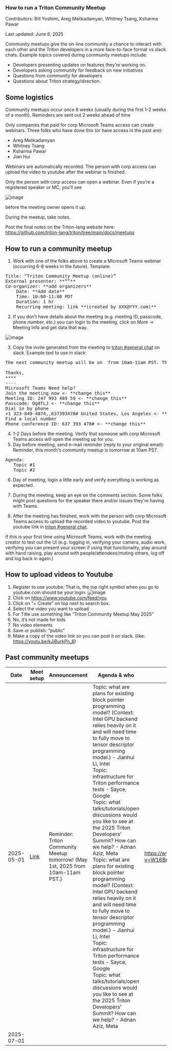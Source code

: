 ### How to run a Triton Community Meetup

Contributors:  Bill Yoshimi, Areg Melikadamyan, Whitney Tsang, Ksharma Pawar

Last updated: June 6, 2025

Community meetups give the on-line community a chance to interact with each other and the Triton developers in a more face-to-face format vs slack chats.  Example topics covered during community meetups include:
* Developers presenting updates on features they’re working on.
* Developers asking community for feedback on new initiatives
* Questions from community for developers
* Questions about Triton strategy/direction.


## Some logistics

Community meetups occur once 8 weeks (usually during the first 1-2 weeks of a month).
Reminders are sent out 2 weeks ahead of time

Only companies that paid for corp Microsoft Teams access can create webinars.  Three folks who have done this (or have access in the past are):
* Areg Melikadamyan
* Whitney Tsang
* Ksharma Pawar
* Jian Hui

Webinars are automatically recorded.  The person with corp access can upload the video to youtube after the webinar is finished.

Only the person with corp access can open a webinar.  Even if you’re a registered speaker or MC, you’ll see

![image](images/MSMeetingStarting.png)

before the meeting owner opens it up.

During the meetup, take notes.

Post the final notes on the Triton-lang website here: https://github.com/triton-lang/triton/tree/main/docs/meetups 

## How to run a community meetup

1. Work with one of the folks above to create a Microsoft Teams webinar (occurring 6-8 weeks in the future).  Template:

<pre>
Title: “Triton Community Meetup (online)”
External presenter: **“<your name>”**
Co-organizer: **add organizers**
    Date: **Add date**
    Time: 10:00-11:00 PDT
    Duration: 1 hr
    Recurring meeting: link **(created by XXX@YYY.com)**
</pre>

2. If you don’t have details about the meeting (e.g. meeting ID, passcode, phone number, etc.) you can login to the meeting, click on More -> Meeting Info and get data that way.

![image](images/MSMeetingPanel.png)

3. Copy the invite generated from the meeting to [triton #general chat](https://app.slack.com/huddle/T01379XQ9FG/C013E22BPPC) on slack. Example text to use in slack:

<pre>
The next community meetup will be on <date> from 10am-11am PST. The meeting link is below. If anyone has agenda items to add for the meetup please reach out to me.

Thanks,
**<your name>**
----
Microsoft Teams Need help?
Join the meeting now <- **change this**
Meeting ID: 247 993 489 59 <- **change this**
Passcode: Dg8TLJ <- **change this**
Dial in by phone
+1 323-849-4874,,637393478# United States, Los Angeles <- **change this**
Find a local number
Phone conference ID: 637 393 478# <- **change this**
</pre>

4. 1-2 Days before the meeting. Verify that someone with corp Microsoft Teams access will open the meeting up for you.
5. Day before meeting, send e-mail reminder (reply to your original email):
Reminder, this month's community meetup is tomorrow at 10am PST.

<pre>
Agenda:
   Topic #1 <who>
   Topic #2 <who>
</pre>

6. Day of meeting, login a little early and verify everything is working as expected.  

7. During the meeting, keep an eye on the comments section. Some folks might post questions for the speaker there and/or issues they're having with Teams.

8. After the meeting has finished, work with the person with corp Microsoft Teams access to upload the recorded video to youtube.  Post the youtube link in [triton #general chat](https://app.slack.com/huddle/T01379XQ9FG/C013E22BPPC).

If this is your first time using Microsoft Teams, work with the meeting creator to test out the UI (e.g. logging in, verifying your camera, audio work, verifying you can present your screen if using that functionality, play around with hand raising, play around with people/attendees/muting others, log off and log back in again.)

## How to upload videos to Youtube

1. Register to use youtube. That is, the top right symbol when you go to youtube.com should be your login.
![image](images/YouTubeTitle.png)
2. Click on https://www.youtube.com/feed/you 
3. Click on “+ Create” on top next to search box.
4. Select the video you want to upload
5. For Title use something like “Triton Community Meetup May 2025”
6. No, it’s not made for kids
7. No video elements
8. Save or publish: “public”
9. Make a copy of the video link so you can post it on slack. (like: https://youtu.be/kJjBurkPn_8)


## Past community meetups

 | Date | Meet setup | Announcement | Agenda & who | Recording | 
 | ---- | ---------- | ------------ | ------------ | --------- |
 | 2025-05-01 | [Link](https://events.teams.microsoft.com/event/1dfc0c3f-7588-40aa-9001-d18c7ef02a61@46c98d88-e344-4ed4-8496-4ed7712e255d) | Reminder: Triton Community Meetup tomorrow! (May 1st, 2025 from 10am-11am PST.) | Topic: what are plans for existing block pointer programming model? (Context: Intel GPU backend relies heavily on it and will need time to fully move to tensor descriptor programming model.) - Jianhui Li, Intel <br/> Topic: infrastructure for Triton performance tests - Sayce, Google<br/>Topic: what talks/tutorials/open discussions would you like to see at the 2025 Triton Developers’ Summit? How can we help? - Adnan Aziz, Meta <br/> Topic: what are plans for existing block pointer programming model? (Context: Intel GPU backend relies heavily on it and will need time to fully move to tensor descriptor programming model.) - Jianhui Li, Intel<br/>Topic: infrastructure for Triton performance tests - Sayce, Google<br/>Topic: what talks/tutorials/open discussions would you like to see at the 2025 Triton Developers’ Summit? How can we help? - Adnan Aziz, Meta </pre> | https://www.youtube.com/watch?v=W16BrXc5BYE |
| 2025-07-01 | | | | |

